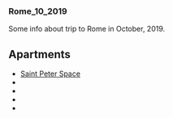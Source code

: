 ### Rome_10_2019
Some info about trip to Rome in October, 2019.

## Apartments
* [Saint Peter Space](https://www.airbnb.ru/rooms/14182731?adults=5&check_in=2019-10-14&check_out=2019-10-18&source_impression_id=p3_1568484671_twHRR%2BGXjOP%2FK3E1)
*
*
*
*

